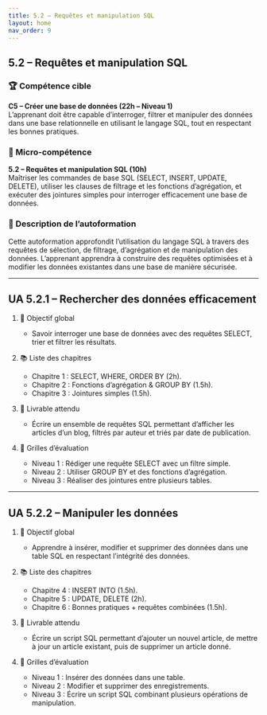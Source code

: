 ```yaml
---
title: 5.2 – Requêtes et manipulation SQL
layout: home
nav_order: 9
---
```


## 5.2 – Requêtes et manipulation SQL

### 🏆 Compétence cible
**C5 – Créer une base de données (22h – Niveau 1)**  
L’apprenant doit être capable d’interroger, filtrer et manipuler des données dans une base relationnelle en utilisant le langage SQL, tout en respectant les bonnes pratiques.

### 🧩 Micro-compétence
**5.2 – Requêtes et manipulation SQL (10h)**  
Maîtriser les commandes de base SQL (SELECT, INSERT, UPDATE, DELETE), utiliser les clauses de filtrage et les fonctions d’agrégation, et exécuter des jointures simples pour interroger efficacement une base de données.

### 📝 Description de l’autoformation
Cette autoformation approfondit l’utilisation du langage SQL à travers des requêtes de sélection, de filtrage, d’agrégation et de manipulation des données. L’apprenant apprendra à construire des requêtes optimisées et à modifier les données existantes dans une base de manière sécurisée.

---

## UA 5.2.1 – Rechercher des données efficacement

1. 🎯 Objectif global

   * Savoir interroger une base de données avec des requêtes SELECT, trier et filtrer les résultats.

2. 📚 Liste des chapitres

   * Chapitre 1 : SELECT, WHERE, ORDER BY (2h).
   * Chapitre 2 : Fonctions d’agrégation & GROUP BY (1.5h).
   * Chapitre 3 : Jointures simples (1.5h).

3. 📄 Livrable attendu

   * Écrire un ensemble de requêtes SQL permettant d’afficher les articles d’un blog, filtrés par auteur et triés par date de publication.

4. 🧪 Grilles d’évaluation

   * Niveau 1 : Rédiger une requête SELECT avec un filtre simple.
   * Niveau 2 : Utiliser GROUP BY et des fonctions d’agrégation.
   * Niveau 3 : Réaliser des jointures entre plusieurs tables.

---

## UA 5.2.2 – Manipuler les données

1. 🎯 Objectif global

   * Apprendre à insérer, modifier et supprimer des données dans une table SQL en respectant l’intégrité des données.

2. 📚 Liste des chapitres

   * Chapitre 4 : INSERT INTO (1.5h).
   * Chapitre 5 : UPDATE, DELETE (2h).
   * Chapitre 6 : Bonnes pratiques + requêtes combinées (1.5h).

3. 📄 Livrable attendu

   * Écrire un script SQL permettant d’ajouter un nouvel article, de mettre à jour un article existant, puis de supprimer un article donné.

4. 🧪 Grilles d’évaluation

   * Niveau 1 : Insérer des données dans une table.
   * Niveau 2 : Modifier et supprimer des enregistrements.
   * Niveau 3 : Écrire un script SQL combinant plusieurs opérations de manipulation.
